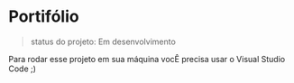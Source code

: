 # Portifólio 

> status do projeto: Em desenvolvimento

Para rodar esse projeto em sua máquina vocÊ precisa usar o Visual Studio Code ;)
